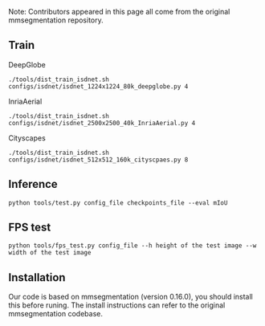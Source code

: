 Note: Contributors appeared in this page all come from the original mmsegmentation repository.

## Train
DeepGlobe
```
./tools/dist_train_isdnet.sh configs/isdnet/isdnet_1224x1224_80k_deepglobe.py 4
```
InriaAerial
```
./tools/dist_train_isdnet.sh configs/isdnet/isdnet_2500x2500_40k_InriaAerial.py 4
```
Cityscapes
```
./tools/dist_train_isdnet.sh configs/isdnet/isdnet_512x512_160k_cityscpaes.py 8
```
## Inference
```
python tools/test.py config_file checkpoints_file --eval mIoU
```
## FPS test
```
python tools/fps_test.py config_file --h height of the test image --w width of the test image
```
## Installation
Our code is based on mmsegmentation (version 0.16.0), you should install this before runing.
The install instructions can refer to the original mmsegmentation codebase. 

